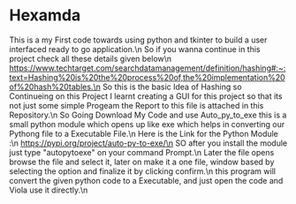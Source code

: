 # Hexamda
This is a my First code towards using python and tkinter to build a user interfaced ready to go application.\n
So if you wanna continue in this project check all these details given below\n
https://www.techtarget.com/searchdatamanagement/definition/hashing#:~:text=Hashing%20is%20the%20process%20of,the%20implementation%20of%20hash%20tables.\n
So this is the basic Idea of Hashing so Continueing on this Project I learnt creating a GUI for this project so that its not just some simple Progeam the Report to this file is attached in this Repository.\n
So Going Download My Code and use Auto_py_to_exe this is a small python module which opens up like exe which helps in converting our Pythong file to a Executable File.\n
Here is the Link for the Python Module :\n
https://pypi.org/project/auto-py-to-exe/\n
SO after you install the module just type "autopytoexe" on your command Prompt.\n
Later the file opens browse the file and select it, later on make it a one file, window based by selecting the option and finalize it by clicking confirm.\n
this program will convert the given python code to a Executable, and just open the code and Viola use it directly.\n
